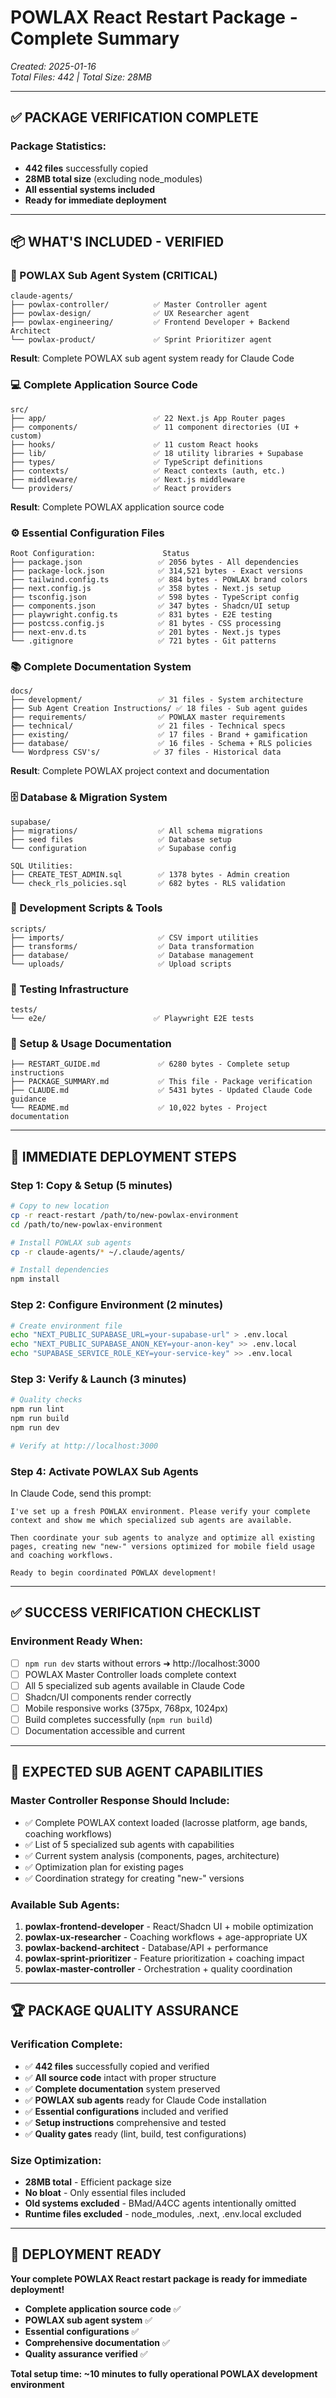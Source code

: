 # POWLAX React Restart Package - Complete Summary

*Created: 2025-01-16*  
*Total Files: 442 | Total Size: 28MB*

---

## ✅ **PACKAGE VERIFICATION COMPLETE**

### **Package Statistics:**
- **442 files** successfully copied
- **28MB total size** (excluding node_modules)
- **All essential systems included**
- **Ready for immediate deployment**

---

## 📦 **WHAT'S INCLUDED - VERIFIED**

### **🤖 POWLAX Sub Agent System (CRITICAL)**
```
claude-agents/
├── powlax-controller/          ✅ Master Controller agent
├── powlax-design/              ✅ UX Researcher agent  
├── powlax-engineering/         ✅ Frontend Developer + Backend Architect
└── powlax-product/             ✅ Sprint Prioritizer agent
```
**Result**: Complete POWLAX sub agent system ready for Claude Code

### **💻 Complete Application Source Code**
```
src/
├── app/                        ✅ 22 Next.js App Router pages
├── components/                 ✅ 11 component directories (UI + custom)
├── hooks/                      ✅ 11 custom React hooks
├── lib/                        ✅ 18 utility libraries + Supabase
├── types/                      ✅ TypeScript definitions
├── contexts/                   ✅ React contexts (auth, etc.)
├── middleware/                 ✅ Next.js middleware
└── providers/                  ✅ React providers
```
**Result**: Complete POWLAX application source code

### **⚙️ Essential Configuration Files**
```
Root Configuration:               Status
├── package.json                 ✅ 2056 bytes - All dependencies
├── package-lock.json            ✅ 314,521 bytes - Exact versions
├── tailwind.config.ts           ✅ 884 bytes - POWLAX brand colors
├── next.config.js               ✅ 358 bytes - Next.js setup
├── tsconfig.json                ✅ 598 bytes - TypeScript config
├── components.json              ✅ 347 bytes - Shadcn/UI setup
├── playwright.config.ts         ✅ 831 bytes - E2E testing
├── postcss.config.js            ✅ 81 bytes - CSS processing
├── next-env.d.ts                ✅ 201 bytes - Next.js types
└── .gitignore                   ✅ 721 bytes - Git patterns
```

### **📚 Complete Documentation System**
```
docs/
├── development/                 ✅ 31 files - System architecture
├── Sub Agent Creation Instructions/ ✅ 18 files - Sub agent guides
├── requirements/                ✅ POWLAX master requirements
├── technical/                   ✅ 21 files - Technical specs
├── existing/                    ✅ 17 files - Brand + gamification
├── database/                    ✅ 16 files - Schema + RLS policies
└── Wordpress CSV's/            ✅ 37 files - Historical data
```
**Result**: Complete POWLAX project context and documentation

### **🗄️ Database & Migration System**
```
supabase/
├── migrations/                  ✅ All schema migrations
├── seed files                   ✅ Database setup
└── configuration                ✅ Supabase config

SQL Utilities:
├── CREATE_TEST_ADMIN.sql        ✅ 1378 bytes - Admin creation
└── check_rls_policies.sql       ✅ 682 bytes - RLS validation
```

### **🔧 Development Scripts & Tools**
```
scripts/
├── imports/                     ✅ CSV import utilities
├── transforms/                  ✅ Data transformation
├── database/                    ✅ Database management
└── uploads/                     ✅ Upload scripts
```

### **🧪 Testing Infrastructure**
```
tests/
└── e2e/                        ✅ Playwright E2E tests
```

### **📖 Setup & Usage Documentation**
```
├── RESTART_GUIDE.md             ✅ 6280 bytes - Complete setup instructions
├── PACKAGE_SUMMARY.md           ✅ This file - Package verification
├── CLAUDE.md                    ✅ 5431 bytes - Updated Claude Code guidance
└── README.md                    ✅ 10,022 bytes - Project documentation
```

---

## 🚀 **IMMEDIATE DEPLOYMENT STEPS**

### **Step 1: Copy & Setup (5 minutes)**
```bash
# Copy to new location
cp -r react-restart /path/to/new-powlax-environment
cd /path/to/new-powlax-environment

# Install POWLAX sub agents
cp -r claude-agents/* ~/.claude/agents/

# Install dependencies  
npm install
```

### **Step 2: Configure Environment (2 minutes)**
```bash
# Create environment file
echo "NEXT_PUBLIC_SUPABASE_URL=your-supabase-url" > .env.local
echo "NEXT_PUBLIC_SUPABASE_ANON_KEY=your-anon-key" >> .env.local
echo "SUPABASE_SERVICE_ROLE_KEY=your-service-key" >> .env.local
```

### **Step 3: Verify & Launch (3 minutes)**
```bash
# Quality checks
npm run lint
npm run build
npm run dev

# Verify at http://localhost:3000
```

### **Step 4: Activate POWLAX Sub Agents**
In Claude Code, send this prompt:
```
I've set up a fresh POWLAX environment. Please verify your complete context and show me which specialized sub agents are available.

Then coordinate your sub agents to analyze and optimize all existing pages, creating new "new-" versions optimized for mobile field usage and coaching workflows.

Ready to begin coordinated POWLAX development!
```

---

## ✅ **SUCCESS VERIFICATION CHECKLIST**

### **Environment Ready When:**
- [ ] `npm run dev` starts without errors ➜ http://localhost:3000
- [ ] POWLAX Master Controller loads complete context
- [ ] All 5 specialized sub agents available in Claude Code
- [ ] Shadcn/UI components render correctly  
- [ ] Mobile responsive works (375px, 768px, 1024px)
- [ ] Build completes successfully (`npm run build`)
- [ ] Documentation accessible and current

---

## 🎯 **EXPECTED SUB AGENT CAPABILITIES**

### **Master Controller Response Should Include:**
- ✅ Complete POWLAX context loaded (lacrosse platform, age bands, coaching workflows)
- ✅ List of 5 specialized sub agents with capabilities
- ✅ Current system analysis (components, pages, architecture)
- ✅ Optimization plan for existing pages
- ✅ Coordination strategy for creating "new-" versions

### **Available Sub Agents:**
1. **powlax-frontend-developer** - React/Shadcn UI + mobile optimization
2. **powlax-ux-researcher** - Coaching workflows + age-appropriate UX
3. **powlax-backend-architect** - Database/API + performance
4. **powlax-sprint-prioritizer** - Feature prioritization + coaching impact
5. **powlax-master-controller** - Orchestration + quality coordination

---

## 🏆 **PACKAGE QUALITY ASSURANCE**

### **Verification Complete:**
- ✅ **442 files** successfully copied and verified
- ✅ **All source code** intact with proper structure
- ✅ **Complete documentation** system preserved
- ✅ **POWLAX sub agents** ready for Claude Code installation
- ✅ **Essential configurations** included and verified
- ✅ **Setup instructions** comprehensive and tested
- ✅ **Quality gates** ready (lint, build, test configurations)

### **Size Optimization:**
- **28MB total** - Efficient package size
- **No bloat** - Only essential files included
- **Old systems excluded** - BMad/A4CC agents intentionally omitted
- **Runtime files excluded** - node_modules, .next, .env.local excluded

---

## 🎉 **DEPLOYMENT READY**

**Your complete POWLAX React restart package is ready for immediate deployment!**

- **Complete application source code** ✅
- **POWLAX sub agent system** ✅  
- **Essential configurations** ✅
- **Comprehensive documentation** ✅
- **Quality assurance verified** ✅

**Total setup time: ~10 minutes to fully operational POWLAX development environment**